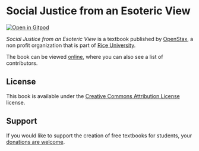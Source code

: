 # Social Justice from an Esoteric View

[![Open in Gitpod](https://gitpod.io/button/open-in-gitpod.svg)](https://gitpod.io/from-referrer/)

_Social Justice from an Esoteric View_ is a textbook published by [OpenStax](https://openstax.org/), a non profit organization that is part of [Rice University](https://www.rice.edu/).

The book can be viewed [online](https://github.com/cnx-user-books/cnxbook-social-justice-from-an-esoteric-view/releases/latest), where you can also see a list of contributors.

## License
This book is available under the [Creative Commons Attribution License](./LICENSE) license.

## Support
If you would like to support the creation of free textbooks for students, your [donations are welcome](https://riceconnect.rice.edu/donation/support-openstax-banner).
